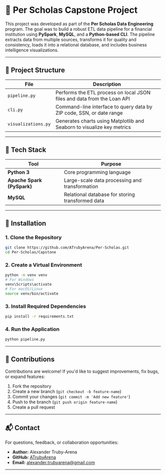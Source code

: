 # 🏦 Per Scholas Capstone Project

This project was developed as part of the **Per Scholas Data Engineering** program. The goal was to build a robust ETL data pipeline for a financial institution using **PySpark**, **MySQL**, and a **Python-based CLI**. The pipeline extracts data from multiple sources, transforms it for quality and consistency, loads it into a relational database, and includes business intelligence visualizations.

---

## 📁 Project Structure

| File               | Description                                                                 |
|--------------------|-----------------------------------------------------------------------------|
| `pipeline.py`       | Performs the ETL process on local JSON files and data from the Loan API     |
| `cli.py`           | Command-line interface to query data by ZIP code, SSN, or date range         |
| `visualizations.py`| Generates charts using Matplotlib and Seaborn to visualize key metrics       |

---

## 🧰 Tech Stack

| Tool                    | Purpose                                        |
|-------------------------|-----------------------------------------------|
| **Python 3**            | Core programming language                      |
| **Apache Spark (PySpark)** | Large-scale data processing and transformation |
| **MySQL**               | Relational database for storing transformed data |

---

## 🔧 Installation

### 1. Clone the Repository

```bash
git clone https://github.com/ATrubyArena/Per-Scholas.git
cd Per-Scholas/Capstone
```

### 2. Create a Virtual Environment

```bash
python -m venv venv
# For Windows
venv\Scripts\activate
# For macOS/Linux
source venv/bin/activate
```

### 3. Install Required Dependencies

```bash
pip install -r requirements.txt
```

### 4. Run the Application

```bash
python pipeline.py
```

---

## 🤝 Contributions

Contributions are welcome! If you'd like to suggest improvements, fix bugs, or expand features:

1. Fork the repository  
2. Create a new branch (`git checkout -b feature-name`)  
3. Commit your changes (`git commit -m 'Add new feature'`)  
4. Push to the branch (`git push origin feature-name`)  
5. Create a pull request

---

## 📬 Contact

For questions, feedback, or collaboration opportunities:

- **Author:** Alexander Truby-Arena  
- **GitHub:** [ATrubyArena](https://github.com/ATrubyArena)  
- **Email:** [alexander.trubyarena@gmail.com](alexander.trubyarena@gmail.com)

---

